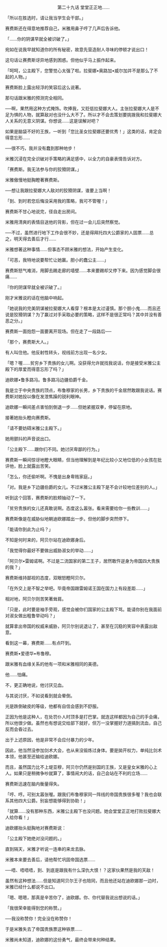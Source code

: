 <p align="center">第二十九话 堂堂正正地……</p>

「所以在胜选时，请让我当学生会干部。」

赛费斯还在得意地推荐自己，米雅用鼻子哼了几声后告诉他。

「……你的阴谋早就全被识破了。」

宛如在说我早就知道你的所有秘密，故意先营造耐人寻味的停顿才说出口！

这句话让赛费斯讶异地感到困惑。但他似乎马上振作起来。

「呵呵，公主殿下，您警觉心太强了啦。拉斐娜•奥路加•威尔加并不是那么了不起的人物。」

赛费斯脸上露出轻浮的笑容后这么说著。

那句话跟米雅的预测完全相同。

──啊，果然用这种方式掩饰。吹捧我，又贬低拉斐娜大人。主张拉斐娜大人是不足为惧的人物，就算敌对也没什么大不了。所以才不会去策划要挑拨我和拉斐娜大人关系的无意义阴谋。你想说……这是误解对吧？

如果是脑袋不好的王族，一听到「您比圣女拉斐娜还要优秀！」这类的话，肯定会得意忘形……

──很不巧，我并没有蠢到那种地步！

米雅沉浸在完全识破对手策略的满足感中，以全力的自豪表情告诉对方。

「赛费斯。我无法参与你的狡猾阴谋。」

米雅傲慢地挺胸瞪著赛费斯。

──想让我跟拉斐娜大人敌对的狡猾阴谋，谁要上当啊！

「到、到时若您后悔没采用我的策略，我可不管喔！」

赛费斯不甘心地说完，径自走出房间。

米雅用清爽的表情目送他的背影，但在过一会儿后突然察觉。

──不过，虽然进行地下工作会很不妙，还是得拜托四大公爵家的人固票……总之，明天得去善后才行……

米雅想著这种事情……但事态不顾米雅的想法，开始产生变化。

「可恶，我特地说要帮忙让她赢。胆小的蠢公主……」

赛费斯怒气难消，用脚去踢走廊的墙壁……本来要踢却又停下来。因为感觉脚会很痛……

『你的阴谋早就全被识破了。』

刚才米雅说的话在他脑中响起。

「她说我的完美阴谋被拉斐娜大人看穿？根本是太过谨慎。那个胆小鬼……而且还说是狡猾阴谋？为了赢过对手采取必要的策略，这样不是很正常吗？其中并没有善恶之分。」

赛费斯一面抱怨一面要离开现场。但在走了一段路后──

「那个，赛费斯大人。」

有人叫住他。他反射性转头，视线前方出现一名少女。

「嗯？喔……贫穷乡下贵族的女儿啊。没获得允许就找我说话，你是接受米雅公主殿下的厚爱而得意忘形了吗？」

迪欧娜•鲁多路冯。鲁多路冯边疆伯爵千金。

我是立于中央贵族的顶点，布鲁穆家的长男，乡下贵族的千金居然敢跟我说话。赛费斯对她投以像在发泄焦躁的锐利眼神。

迪欧娜一瞬间差点害怕到倒退一步……但她紧握双拳，停留在原地。

接著她抬头瞪向赛费斯。

「请不要妨碍米雅公主殿下。」

她用颤抖的声音说出口。

「公主殿下……跟你们不同。她讨厌卑鄙的行为。」

赛费斯一瞬间惊讶地瞪大眼睛，但当他理解到是年纪比较小又地位低的小女孩在批评他，脸上就露出苦笑。

「怎么，你还偷听啊。不愧是出身卑贱家庭。」

「对。我是乡下边疆伯爵的女儿。不过米雅公主殿下是不会计较地位差别的人。」

听到这个回答，赛费斯的脸颊抽动了一下。

「贫穷贵族的女儿还真敢说啊。态度这么嚣张。看来需要给你一些教训……」

赛费斯像是在威胁似地朝迪欧娜踏出一步。但他的脚步突然停下。

「能请你到此为止吗？」

不知是何时来的，阿贝尔站在迪欧娜身后。

「我觉得你最好不要做出威胁淑女的举动……」

「阿贝尔•雷姆诺啊。不过是二流国家的第二王子，居然敢忤逆身为帝国四大贵族的我？」

赛费斯维持鄙视的态度，双眼怒瞪阿贝尔。

「在外交上是不智之举吧。毕竟帝国跟雷姆诺王国在国力上有段差距……」

相对地，阿贝尔则苦笑著耸肩。

「只是，此时要是袖手旁观，感觉会被你们国家的公主殿下骂。能请你别在我面前对淑女做出粗鲁举动吗？」

就算拿出帝国的权威来威胁，阿贝尔别说退让了，甚至在沉稳的笑容中表露出敌意。

看到这一幕，赛费斯……有点吓到。

赛费斯•爱德华•布鲁穆。

跟米雅有血缘关系的他有一项和米雅相同的美德。

他……怕痛。

不，更正确地说，他讨厌见血。

与其说讨厌，不如说看到就会晕倒。

光是跌倒破皮的等级，他都有自信会感到不舒服。

正因为他是这种人，在处罚仆人时顶多是打巴掌。就连这样都因为自己的手会痛，所以他很少做。虽然也有想说交给部下就好，但万一没掌握好力道搞到流血，自己反而会昏过去。

出于上述原因，他是非常不会应付暴力的少年。

因此，他当然没参加剑术大会，也从来没锻炼过身体。要是拋开权力，单纯比剑术本领，他甚至还输给迪欧娜。

而且，虽然国力比不上堤亚穆，阿贝尔仍然是别国的王族，又是皇女米雅的心上人。如果只是稍微争吵就算了，事情闹大的话，自己会站在不利的立场……

赛费斯迅速在脑内衡量得失。

「哼、哼。可别太嚣张喔。跟我们布鲁穆家同一阵线的帝国贵族很多喔？我也会联系其他四大公爵。别妄想能够得到协助！」

「就算……没有那种东西，米雅公主殿下也没问题。她会堂堂正正地打败拉斐娜大人给你看！」

迪欧娜抬头挺胸地对赛费斯说：

「公主殿下她绝对没问题的。」

直到隔天，米雅才听说一连串的来龙去脉。

米雅本来要去善后，请他帮忙巩固帝国选票……

──唔、唔唔唔，到、到底是跟我有什么深仇大恨！？这家伙果然是我的天敌！

虽然有这种想法……但是知道阿贝尔王子也陪同，而且他还站在迪欧娜那一边时，米雅已经什么都说不出口。

「嗯、嗯嗯，那真是辛苦你了，迪欧娜。你、你代替我说出想说的话。」

「我很荣幸能得到您的称赞。」

──我没称赞你！完全没在称赞你！

于是米雅失去了帝国贵族票这种铁票……

米雅尚未知道，迪欧娜的这份勇气，最终会带来何种结果。

